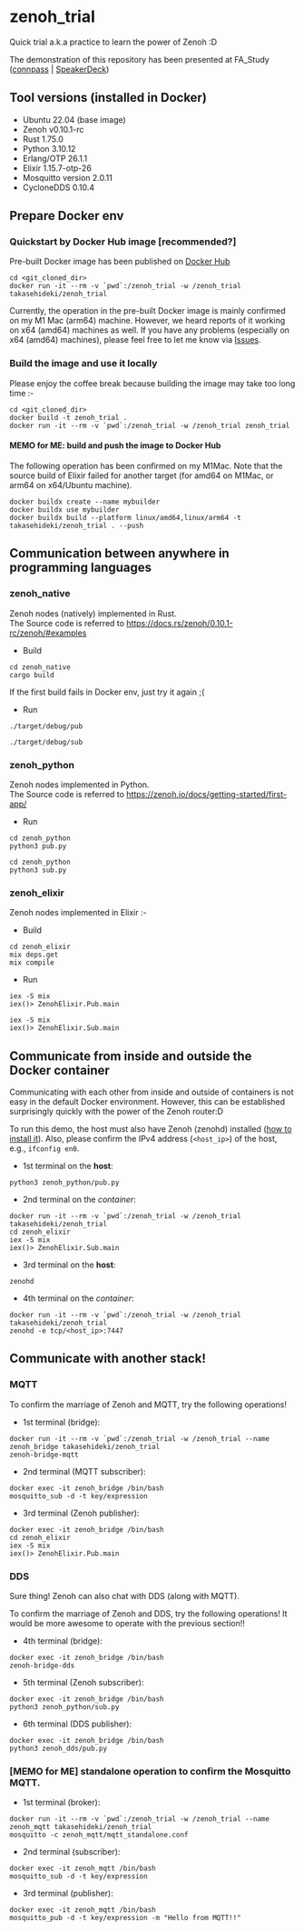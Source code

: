 # zenoh_trial

Quick trial a.k.a practice to learn the power of Zenoh :D

The demonstration of this repository has been presented at FA_Study ([connpass](https://fa-study.connpass.com/event/301303/) | [SpeakerDeck](https://speakerdeck.com/takasehideki/nansikairoirotunagaruzenohnoshao-jie))

## Tool versions (installed in Docker)

- Ubuntu 22.04 (base image)
- Zenoh v0.10.1-rc
- Rust 1.75.0
- Python 3.10.12
- Erlang/OTP 26.1.1
- Elixir 1.15.7-otp-26
- Mosquitto version 2.0.11
- CycloneDDS 0.10.4

## Prepare Docker env

### Quickstart by Docker Hub image [recommended?]

Pre-built Docker image has been published on [Docker Hub](https://hub.docker.com/repository/docker/takasehideki/zenoh_trial/general)

```
cd <git_cloned_dir>
docker run -it --rm -v `pwd`:/zenoh_trial -w /zenoh_trial takasehideki/zenoh_trial
```

Currently, the operation in the pre-built Docker image is mainly confirmed on my M1 Mac (arm64) machine.
However, we heard reports of it working on x64 (amd64) machines as well.
If you have any problems (especially on x64 (amd64) machines), please feel free to let me know via [Issues](https://github.com/takasehideki/zenoh_trial/issues).

### Build the image and use it locally

Please enjoy the coffee break because building the image may take too long time :-

```
cd <git_cloned_dir>
docker build -t zenoh_trial .
docker run -it --rm -v `pwd`:/zenoh_trial -w /zenoh_trial zenoh_trial
```

#### MEMO for ME: build and push the image to Docker Hub

The following operation has been confirmed on my M1Mac.
Note that the source build of Elixir failed for another target (for amd64 on M1Mac, or arm64 on x64/Ubuntu machine).

```
docker buildx create --name mybuilder
docker buildx use mybuilder
docker buildx build --platform linux/amd64,linux/arm64 -t takasehideki/zenoh_trial . --push
```

## Communication between anywhere in programming languages

### zenoh_native

Zenoh nodes (natively) implemented in Rust.  
The Source code is referred to https://docs.rs/zenoh/0.10.1-rc/zenoh/#examples

- Build
```
cd zenoh_native
cargo build
```

If the first build fails in Docker env, just try it again ;(

- Run
```
./target/debug/pub
```
```
./target/debug/sub
```

### zenoh_python

Zenoh nodes implemented in Python.  
The Source code is referred to https://zenoh.io/docs/getting-started/first-app/

- Run
```
cd zenoh_python
python3 pub.py
```
```
cd zenoh_python
python3 sub.py
```

### zenoh_elixir

Zenoh nodes implemented in Elixir :-

- Build
```
cd zenoh_elixir
mix deps.get
mix compile
```

- Run
```
iex -S mix
iex()> ZenohElixir.Pub.main
```
```
iex -S mix
iex()> ZenohElixir.Sub.main
```

## Communicate from inside and outside the Docker container

Communicating with each other from inside and outside of containers is not easy in the default Docker environment.
However, this can be established surprisingly quickly with the power of the Zenoh router:D

To run this demo, the host must also have Zenoh (zenohd) installed ([how to install it](https://github.com/eclipse-zenoh/zenoh?tab=readme-ov-file#how-to-install-it)).
Also, please confirm the IPv4 address (`<host_ip>`) of the host, e.g., `ifconfig en0`.

- 1st terminal on the **host**:
```
python3 zenoh_python/pub.py
```
- 2nd terminal on the _container_:
```
docker run -it --rm -v `pwd`:/zenoh_trial -w /zenoh_trial takasehideki/zenoh_trial
cd zenoh_elixir
iex -S mix
iex()> ZenohElixir.Sub.main
```
- 3rd terminal on the **host**:
```
zenohd
```
- 4th terminal on the _container_:
```
docker run -it --rm -v `pwd`:/zenoh_trial -w /zenoh_trial takasehideki/zenoh_trial
zenohd -e tcp/<host_ip>:7447
```

## Communicate with another stack!

### MQTT

To confirm the marriage of Zenoh and MQTT, try the following operations!

- 1st terminal (bridge):
```
docker run -it --rm -v `pwd`:/zenoh_trial -w /zenoh_trial --name zenoh_bridge takasehideki/zenoh_trial
zenoh-bridge-mqtt
```
- 2nd terminal (MQTT subscriber):
```
docker exec -it zenoh_bridge /bin/bash
mosquitto_sub -d -t key/expression
```
- 3rd terminal (Zenoh publisher):
```
docker exec -it zenoh_bridge /bin/bash
cd zenoh_elixir
iex -S mix
iex()> ZenohElixir.Pub.main
```

### DDS

Sure thing!
Zenoh can also chat with DDS (along with MQTT).

To confirm the marriage of Zenoh and DDS, try the following operations!
It would be more awesome to operate with the previous section!!

- 4th terminal (bridge):
```
docker exec -it zenoh_bridge /bin/bash
zenoh-bridge-dds
```
- 5th terminal (Zenoh subscriber):
```
docker exec -it zenoh_bridge /bin/bash
python3 zenoh_python/sub.py
```
- 6th terminal (DDS publisher):
```
docker exec -it zenoh_bridge /bin/bash
python3 zenoh_dds/pub.py
```

### [MEMO for ME] standalone operation to confirm the Mosquitto MQTT.

- 1st terminal (broker):
```
docker run -it --rm -v `pwd`:/zenoh_trial -w /zenoh_trial --name zenoh_mqtt takasehideki/zenoh_trial
mosquitto -c zenoh_mqtt/mqtt_standalone.conf
```
- 2nd terminal (subscriber):
```
docker exec -it zenoh_mqtt /bin/bash
mosquitto_sub -d -t key/expression
```
- 3rd terminal (publisher):
```
docker exec -it zenoh_mqtt /bin/bash
mosquitto_pub -d -t key/expression -m "Hello from MQTT!!"
```
